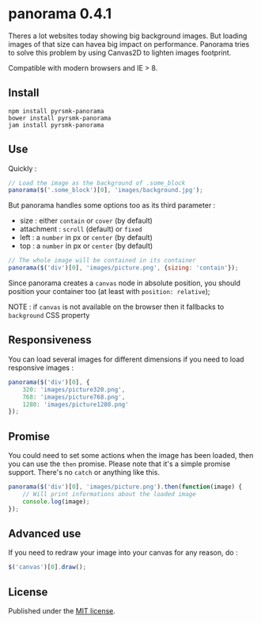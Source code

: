 panorama 0.4.1
==============

Theres a lot websites today showing big background images. But loading images of that size can havea big impact on performance. Panorama tries to solve this problem by using Canvas2D to lighten images footprint.

Compatible with modern browsers and IE > 8.

Install
-------

```
npm install pyrsmk-panorama
bower install pyrsmk-panorama
jam install pyrsmk-panorama
```

Use
---

Quickly :

```js
// Load the image as the background of .some_block
panorama($('.some_block')[0], 'images/background.jpg');
```

But panorama handles some options too as its third parameter :

- size : either `contain` or `cover` (by default)
- attachment : `scroll` (default) or `fixed`
- left : a `number` in px or `center` (by default)
- top : a `number` in px or `center` (by default)

```js
// The whole image will be contained in its container
panorama($('div')[0], 'images/picture.png', {sizing: 'contain'});
```

Since panorama creates a `canvas` node in absolute position, you should position your container too (at least with `position: relative`);

NOTE : if `canvas` is not available on the browser then it fallbacks to `background` CSS property

Responsiveness
--------------

You can load several images for different dimensions if you need to load responsive images :

```js
panorama($('div')[0], {
	320: 'images/picture320.png',
	768: 'images/picture768.png',
	1280: 'images/picture1280.png'
});
```

Promise
-------

You could need to set some actions when the image has been loaded, then you can use the `then` promise. Please note that it's a simple promise support. There's no `catch` or anything like this.

```js
panorama($('div')[0], 'images/picture.png').then(function(image) {
	// Will print informations about the loaded image
	console.log(image);
});
```

Advanced use
------------

If you need to redraw your image into your canvas for any reason, do :

```js
$('canvas')[0].draw();
```

License
-------

Published under the [MIT license](http://dreamysource.mit-license.org).
